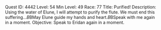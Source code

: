 Quest ID: 4442
Level: 54
Min Level: 49
Race: 77
Title: Purified!
Description: Using the water of Elune, I will attempt to purify the flute. We must end this suffering...$B$BMay Elune guide my hands and heart.$B$BSpeak with me again in a moment.
Objective: Speak to Eridan again in a moment.
